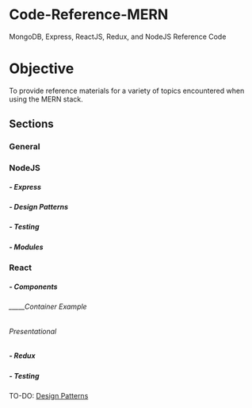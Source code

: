 # Code-Reference-MERN
MongoDB, Express, ReactJS, Redux, and NodeJS Reference Code

# Objective
To provide reference materials for a variety of topics encountered when using the MERN stack.


## Sections

### General

### NodeJS
##### - Express
##### - Design Patterns
##### - Testing
##### - Modules

### React
##### - Components
###### _____Container Example
######      Presentational
##### - Redux
##### - Testing

TO-DO: [Design Patterns](https://github.com/Swhite215/Code-Reference-MERN/tree/master/designPatterns)
